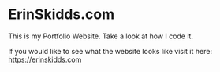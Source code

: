 # ErinSkidds.com
 This is my Portfolio Website. Take a look at how I code it.

 If you would like to see what the website looks like visit it here: https://erinskidds.com
